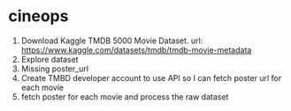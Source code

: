 # cineops

1. Download Kaggle TMDB 5000 Movie Dataset. url: https://www.kaggle.com/datasets/tmdb/tmdb-movie-metadata
2. Explore dataset 
3. Missing poster_url
4. Create TMBD developer account to use API so I can fetch poster url for each movie
5. fetch poster for each movie and process the raw dataset